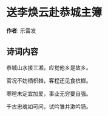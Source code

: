 # 送李焕云赴恭城主簿

**作者**: 乐雷发

## 诗词内容

恭城山水接三湘，应觉他乡是故乡。

官况不妨栖枳棘，客程还见食槟榔。

寒暄未定宜加爱，事业无穷要自强。

千古忠魂如可问，试吟雏井漱吟肠。


